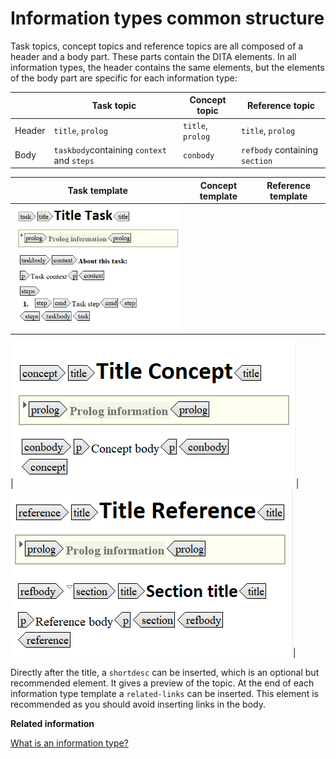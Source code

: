 # Information types common structure

Task topics, concept topics and reference topics are all composed of a header and a body part. These parts contain the DITA elements. In all information types, the header contains the same elements, but the elements of the body part are specific for each information type:

| |Task topic|Concept topic|Reference topic|
|--|----------|-------------|---------------|
|Header|`title`, `prolog`|`title`, `prolog`|`title`, `prolog`|
|Body|`taskbody`containing `context` and `steps`|`conbody`|`refbody` containing `section`|

|Task template|Concept template|Reference template|
|-------------|----------------|------------------|
|![](../_media/graphics/Task_template.png)

|![](../_media/graphics/Concept_template.png)|![](../_media/graphics/Reference_template.png)|

Directly after the title, a `shortdesc` can be inserted, which is an optional but recommended element. It gives a preview of the topic. At the end of each information type template a `related-links` can be inserted. This element is recommended as you should avoid inserting links in the body.

**Related information**  


[What is an information type?](co_what_is_an_information_type.md)

